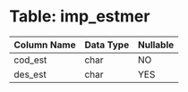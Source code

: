 # Table: imp_estmer

| Column Name | Data Type | Nullable |
|-------------|-----------|----------|
| cod_est | char | NO |
| des_est | char | YES |
